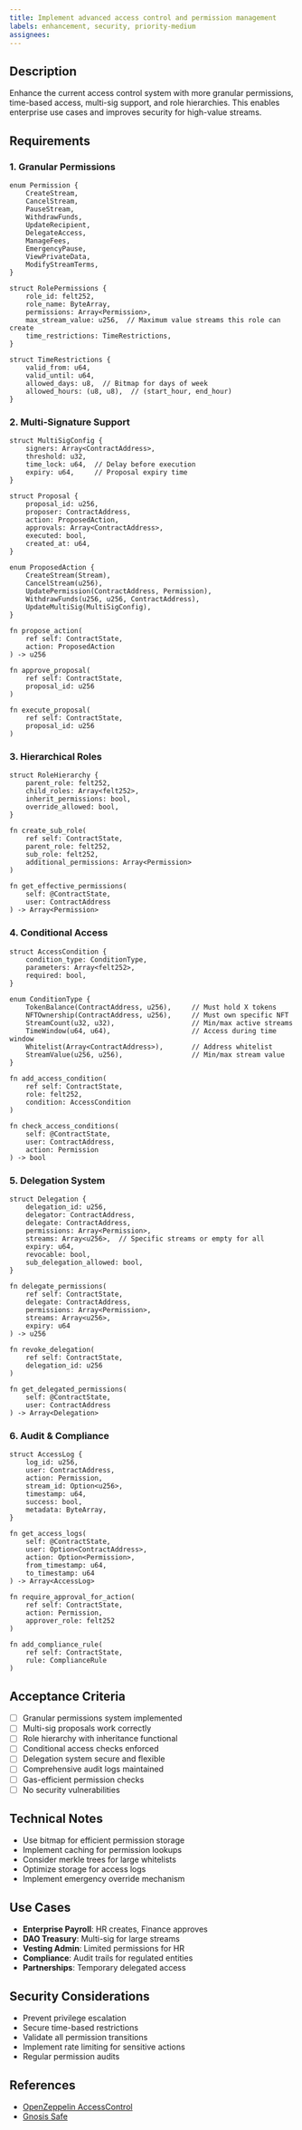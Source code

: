 ```yaml
---
title: Implement advanced access control and permission management
labels: enhancement, security, priority-medium
assignees: 
---
```


## Description

Enhance the current access control system with more granular permissions, time-based access, multi-sig support, and role hierarchies. This enables enterprise use cases and improves security for high-value streams.

## Requirements

### 1. Granular Permissions
```cairo
enum Permission {
    CreateStream,
    CancelStream,
    PauseStream,
    WithdrawFunds,
    UpdateRecipient,
    DelegateAccess,
    ManageFees,
    EmergencyPause,
    ViewPrivateData,
    ModifyStreamTerms,
}

struct RolePermissions {
    role_id: felt252,
    role_name: ByteArray,
    permissions: Array<Permission>,
    max_stream_value: u256,  // Maximum value streams this role can create
    time_restrictions: TimeRestrictions,
}

struct TimeRestrictions {
    valid_from: u64,
    valid_until: u64,
    allowed_days: u8,  // Bitmap for days of week
    allowed_hours: (u8, u8),  // (start_hour, end_hour)
}
```

### 2. Multi-Signature Support
```cairo
struct MultiSigConfig {
    signers: Array<ContractAddress>,
    threshold: u32,
    time_lock: u64,  // Delay before execution
    expiry: u64,     // Proposal expiry time
}

struct Proposal {
    proposal_id: u256,
    proposer: ContractAddress,
    action: ProposedAction,
    approvals: Array<ContractAddress>,
    executed: bool,
    created_at: u64,
}

enum ProposedAction {
    CreateStream(Stream),
    CancelStream(u256),
    UpdatePermission(ContractAddress, Permission),
    WithdrawFunds(u256, u256, ContractAddress),
    UpdateMultiSig(MultiSigConfig),
}

fn propose_action(
    ref self: ContractState,
    action: ProposedAction
) -> u256

fn approve_proposal(
    ref self: ContractState,
    proposal_id: u256
)

fn execute_proposal(
    ref self: ContractState,
    proposal_id: u256
)
```

### 3. Hierarchical Roles
```cairo
struct RoleHierarchy {
    parent_role: felt252,
    child_roles: Array<felt252>,
    inherit_permissions: bool,
    override_allowed: bool,
}

fn create_sub_role(
    ref self: ContractState,
    parent_role: felt252,
    sub_role: felt252,
    additional_permissions: Array<Permission>
)

fn get_effective_permissions(
    self: @ContractState,
    user: ContractAddress
) -> Array<Permission>
```

### 4. Conditional Access
```cairo
struct AccessCondition {
    condition_type: ConditionType,
    parameters: Array<felt252>,
    required: bool,
}

enum ConditionType {
    TokenBalance(ContractAddress, u256),     // Must hold X tokens
    NFTOwnership(ContractAddress, u256),     // Must own specific NFT
    StreamCount(u32, u32),                   // Min/max active streams
    TimeWindow(u64, u64),                    // Access during time window
    Whitelist(Array<ContractAddress>),       // Address whitelist
    StreamValue(u256, u256),                 // Min/max stream value
}

fn add_access_condition(
    ref self: ContractState,
    role: felt252,
    condition: AccessCondition
)

fn check_access_conditions(
    self: @ContractState,
    user: ContractAddress,
    action: Permission
) -> bool
```

### 5. Delegation System
```cairo
struct Delegation {
    delegation_id: u256,
    delegator: ContractAddress,
    delegate: ContractAddress,
    permissions: Array<Permission>,
    streams: Array<u256>,  // Specific streams or empty for all
    expiry: u64,
    revocable: bool,
    sub_delegation_allowed: bool,
}

fn delegate_permissions(
    ref self: ContractState,
    delegate: ContractAddress,
    permissions: Array<Permission>,
    streams: Array<u256>,
    expiry: u64
) -> u256

fn revoke_delegation(
    ref self: ContractState,
    delegation_id: u256
)

fn get_delegated_permissions(
    self: @ContractState,
    user: ContractAddress
) -> Array<Delegation>
```

### 6. Audit & Compliance
```cairo
struct AccessLog {
    log_id: u256,
    user: ContractAddress,
    action: Permission,
    stream_id: Option<u256>,
    timestamp: u64,
    success: bool,
    metadata: ByteArray,
}

fn get_access_logs(
    self: @ContractState,
    user: Option<ContractAddress>,
    action: Option<Permission>,
    from_timestamp: u64,
    to_timestamp: u64
) -> Array<AccessLog>

fn require_approval_for_action(
    ref self: ContractState,
    action: Permission,
    approver_role: felt252
)

fn add_compliance_rule(
    ref self: ContractState,
    rule: ComplianceRule
)
```

## Acceptance Criteria
- [ ] Granular permissions system implemented
- [ ] Multi-sig proposals work correctly
- [ ] Role hierarchy with inheritance functional
- [ ] Conditional access checks enforced
- [ ] Delegation system secure and flexible
- [ ] Comprehensive audit logs maintained
- [ ] Gas-efficient permission checks
- [ ] No security vulnerabilities

## Technical Notes
- Use bitmap for efficient permission storage
- Implement caching for permission lookups
- Consider merkle trees for large whitelists
- Optimize storage for access logs
- Implement emergency override mechanism

## Use Cases
- **Enterprise Payroll**: HR creates, Finance approves
- **DAO Treasury**: Multi-sig for large streams
- **Vesting Admin**: Limited permissions for HR
- **Compliance**: Audit trails for regulated entities
- **Partnerships**: Temporary delegated access

## Security Considerations
- Prevent privilege escalation
- Secure time-based restrictions
- Validate all permission transitions
- Implement rate limiting for sensitive actions
- Regular permission audits

## References
- [OpenZeppelin AccessControl](https://docs.openzeppelin.com/contracts/4.x/access-control)
- [Gnosis Safe](https://docs.safe.global/learn/safe-core/safe-core-protocol/signatures) 